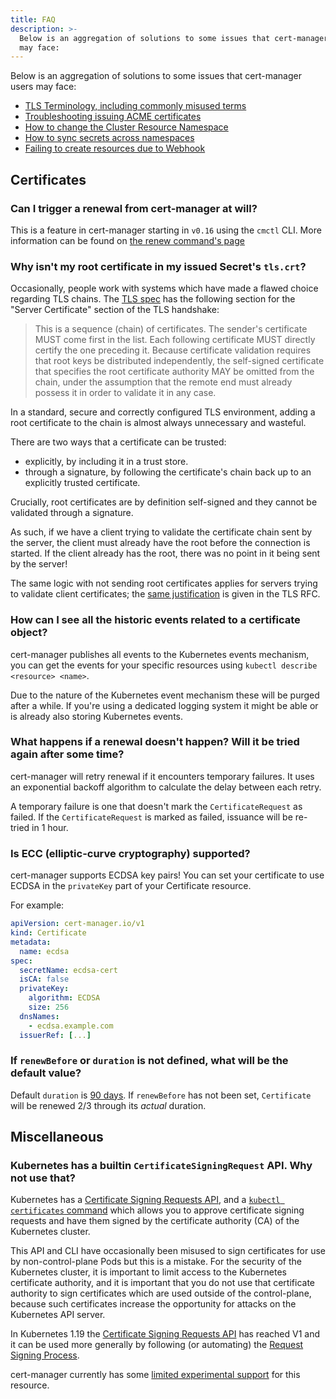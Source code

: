 ```yaml
---
title: FAQ
description: >-
  Below is an aggregation of solutions to some issues that cert-manager users
  may face:
---
```


Below is an aggregation of solutions to some issues that cert-manager users may
face:

- [TLS Terminology, including commonly misused terms](./terminology.md)
- [Troubleshooting issuing ACME certificates](./acme.md)
- [How to change the Cluster Resource Namespace](./cluster-resource.md)
- [How to sync secrets across namespaces](./sync-secrets.md)
- [Failing to create resources due to Webhook](./webhook.md)

## Certificates

### Can I trigger a renewal from cert-manager at will?

This is a feature in cert-manager starting in `v0.16` using the `cmctl` CLI.
More information can be found on
[the renew command's page](../usage/cmctl.md#renew)

### Why isn't my root certificate in my issued Secret's `tls.crt`?

Occasionally, people work with systems which have made a flawed choice regarding
TLS chains. The
[TLS spec](https://datatracker.ietf.org/doc/html/rfc5246#section-7.4.2) has the
following section for the "Server Certificate" section of the TLS handshake:

> This is a sequence (chain) of certificates. The sender's certificate MUST come
> first in the list. Each following certificate MUST directly certify the one
> preceding it. Because certificate validation requires that root keys be
> distributed independently, the self-signed certificate that specifies the root
> certificate authority MAY be omitted from the chain, under the assumption that
> the remote end must already possess it in order to validate it in any case.

In a standard, secure and correctly configured TLS environment, adding a root
certificate to the chain is almost always unnecessary and wasteful.

There are two ways that a certificate can be trusted:

- explicitly, by including it in a trust store.
- through a signature, by following the certificate's chain back up to an
  explicitly trusted certificate.

Crucially, root certificates are by definition self-signed and they cannot be
validated through a signature.

As such, if we have a client trying to validate the certificate chain sent by
the server, the client must already have the root before the connection is
started. If the client already has the root, there was no point in it being sent
by the server!

The same logic with not sending root certificates applies for servers trying to
validate client certificates; the
[same justification](https://datatracker.ietf.org/doc/html/rfc5246#section-7.4.6)
is given in the TLS RFC.

### How can I see all the historic events related to a certificate object?

cert-manager publishes all events to the Kubernetes events mechanism, you can
get the events for your specific resources using
`kubectl describe <resource> <name>`.

Due to the nature of the Kubernetes event mechanism these will be purged after a
while. If you're using a dedicated logging system it might be able or is already
also storing Kubernetes events.

### What happens if a renewal doesn't happen? Will it be tried again after some time?

cert-manager will retry renewal if it encounters temporary failures. It uses an
exponential backoff algorithm to calculate the delay between each retry.

A temporary failure is one that doesn't mark the `CertificateRequest` as failed.
If the `CertificateRequest` is marked as failed, issuance will be re-tried in 1
hour.

### Is ECC (elliptic-curve cryptography) supported?

cert-manager supports ECDSA key pairs! You can set your certificate to use ECDSA
in the `privateKey` part of your Certificate resource.

For example:

```yaml
apiVersion: cert-manager.io/v1
kind: Certificate
metadata:
  name: ecdsa
spec:
  secretName: ecdsa-cert
  isCA: false
  privateKey:
    algorithm: ECDSA
    size: 256
  dnsNames:
    - ecdsa.example.com
  issuerRef: [...]
```

### If `renewBefore` or `duration` is not defined, what will be the default value?

Default `duration` is
[90 days](https://github.com/jetstack/cert-manager/blob/v1.2.0/pkg/apis/certmanager/v1/const.go#L26).
If `renewBefore` has not been set, `Certificate` will be renewed 2/3 through its
_actual_ duration.

## Miscellaneous

### Kubernetes has a builtin `CertificateSigningRequest` API. Why not use that?

Kubernetes has a [Certificate Signing Requests API], and a [`kubectl
certificates` command] which allows you to approve certificate signing requests
and have them signed by the certificate authority (CA) of the Kubernetes
cluster.

This API and CLI have occasionally been misused to sign certificates for use by
non-control-plane Pods but this is a mistake. For the security of the Kubernetes
cluster, it is important to limit access to the Kubernetes certificate
authority, and it is important that you do not use that certificate authority to
sign certificates which are used outside of the control-plane, because such
certificates increase the opportunity for attacks on the Kubernetes API server.

In Kubernetes 1.19 the [Certificate Signing Requests API] has reached V1 and it
can be used more generally by following (or automating) the [Request Signing
Process].

cert-manager currently has some [limited experimental support] for this
resource.

[certificate signing requests api]:
  https://kubernetes.io/docs/reference/generated/kubernetes-api/v1.19/#certificatesigningrequest-v1-certificates-k8s-io
[`kubectl certificates` command]:
  https://kubernetes.io/docs/reference/generated/kubectl/kubectl-commands#certificate
[request signing process]:
  https://kubernetes.io/docs/reference/access-authn-authz/certificate-signing-requests/#request-signing-process
[limited experimental support]: ../usage/kube-csr.md
